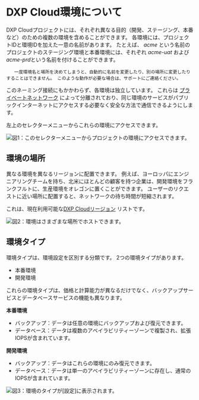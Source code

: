 # DXP Cloud環境について

DXP Cloudプロジェクトには、それぞれ異なる目的（開発、ステージング、本番など）のための複数の環境を含めることができます。 各環境には、プロジェクトIDと環境IDを加えた一意の名前があります。 たとえば、 *acme* という名前のプロジェクトのステージング環境と本番環境には、それぞれ *acme-uat* および *acme-prd*という名前を付けることができます。

``` warning::
   一度環境名と場所を決めてしまうと、自動的に名前を変更したり、別の場所に変更したりすることはできません。 このような動作が必要な場合は、サポートにご連絡ください。
```

このネーミング接続にもかかわらず、各環境は独立しています。 これらは [プライベートネットワーク](../infrastructure-and-operations/networking/private-network.md) によって分離されており、同じ環境のサービスがパブリックインターネットにアクセスする必要なく安全な方法で通信できるようにします。

左上のセレクターメニューからこれらの環境にアクセスできます。

![図1：このセレクターメニューからプロジェクトの環境にアクセスできます。](./understanding-dxp-cloud-environments/images/01.png)

## 環境の場所

異なる環境を異なるリージョンに配置できます。 例えば、ヨーロッパにエンジニアリングチームを持ち、北米にほとんどの顧客を持つ企業は、開発環境をフランクフルトに、生産環境をオレゴンに置くことができます。 ユーザーのリクエストに近い場所に配置すると、ネットワークの待ち時間が短縮されます。

これは、現在利用可能な[DXP Cloudリージョン](https://help.liferay.com/hc/en-us/articles/360019177512) リストです。

![図2：環境はさまざまな場所でホストできます。](./understanding-dxp-cloud-environments/images/02.png)

## 環境タイプ

環境タイプは、環境設定を区別する分類です。 2つの環境タイプがあります。

  - 本番環境
  - 開発環境

これらの環境タイプは、価格と計算能力が異なるだけでなく、バックアップサービスとデータベースサービスの機能も異なります。

**本番環境**

  - バックアップ：データは任意の環境にバックアップおよび復元できます。
  - データベース：データは複数のアベイラビリティーゾーンで複製され、拡張IOPSが含まれています。

**開発環境**

  - バックアップ：データはこれらの環境にのみ復元できます。
  - データベース：データは単一のアベイラビリティーゾーンに存在し、通常のIOPSが含まれています。

![図3：環境のタイプが[設定]に表示されます。](./understanding-dxp-cloud-environments/images/03.png)
